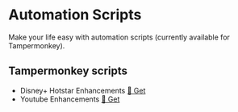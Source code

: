 # Automation Scripts

Make your life easy with automation scripts (currently available for Tampermonkey).

## Tampermonkey scripts

- Disney+ Hotstar Enhancements [🔽 Get](src/hotstar-enhancements-tm/)
- Youtube Enhancements [🔽 Get](src/youtube-enhancements-tm/)
